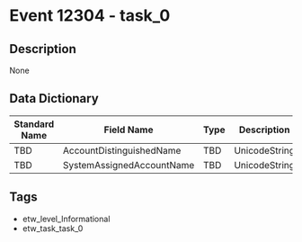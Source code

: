 # Event 12304 - task_0

## Description
None

## Data Dictionary
|Standard Name|Field Name|Type|Description|Sample Value|
|---|---|---|---|---|
|TBD|AccountDistinguishedName|TBD|UnicodeString|None|None|
|TBD|SystemAssignedAccountName|TBD|UnicodeString|None|None|

## Tags
* etw_level_Informational
* etw_task_task_0